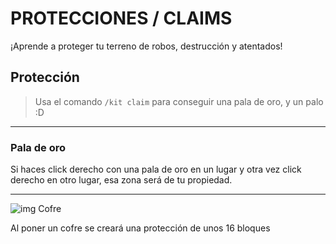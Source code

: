 # PROTECCIONES / CLAIMS 
¡Aprende a proteger tu terreno de robos, destrucción y atentados!

## Protección

>Usa el comando `/kit claim` para conseguir una pala de oro, y un palo :D
- - -
### Pala de oro

Si haces click derecho con una pala de oro en un lugar y otra vez click derecho en otro lugar, esa zona será de tu propiedad.
- - - 
 ![img](https://media.discordapp.net/attachments/1004710896037273700/1007766882172026880/637316629490973335_32x32.png) Cofre 

Al poner un cofre se creará una protección de unos 16 bloques 





